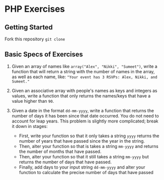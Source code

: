 # PHP Exercises

## Getting Started

Fork this repository
`git clone`

## Basic Specs of Exercises

1. Given an array of names like `array("Alex", "Nikki", "Sumeet")`, write a function that will return a string with the number of names in the array, as well as each name, like: `"Your event has 3 RSVPs: Alex, Nikki, and Sumeet."`

2. Given an associative array with people's names as keys and integers as values, write a function that only returns the names/keys that have a value higher than `90`.

3. Given a date in the format `dd-mm-yyyy`, write a function that returns the number of days it has been since that date occurred. You do not need to account for leap years. This problem is slightly more complicated; break it down in stages:
    - First, write your function so that it only takes a string `yyyy` returns the number of years that have passed since the year in the string.
    - Then, alter your function so that is takes a string `mm-yyyy` and returns the number of months that have passed.
    - Then, alter your function so that it still takes a string `mm-yyyy` but returns the number of days that have passed. 
    - Finally, add days to your input string `dd-mm-yyyy` and alter your function to calculate the precise number of days that have passed


